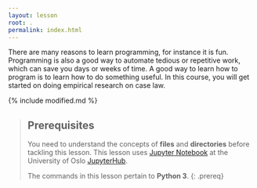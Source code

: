 ```yaml
---
layout: lesson
root: .
permalink: index.html
---
```


There are many reasons to learn programming, for instance it is fun. Programming
is also a good way to automate tedious or repetitive work, which can save you days or weeks of time.
A good way to learn how to program is to learn how to do something useful.
In this course, you will get started on doing empirical research on case law.

{% include modified.md %}

> ## Prerequisites
>
> You need to understand the concepts of **files** and **directories**
> before tackling this lesson.
> This lesson uses [Jupyter Notebook](https://jupyter-notebook.readthedocs.io/en/stable/examples/Notebook/Notebook%20Basics.html)
> at the University of Oslo 
> [JupyterHub](https://jupyterhub.uio.no/).
>
> The commands in this lesson pertain to **Python 3**.
{: .prereq}
